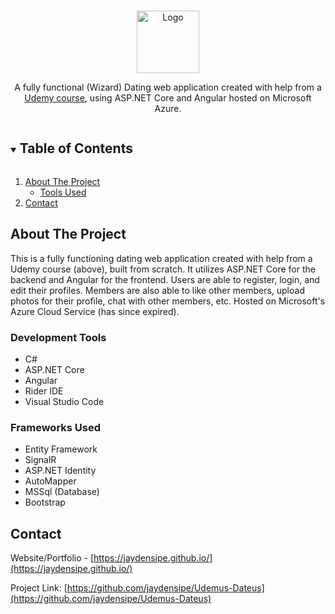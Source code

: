 <!-- PROJECT LOGO -->
<br/>
<p align="center">
    <img style="height: 100px" src="https://assets.wprock.fr/emoji/joypixels/512/1f9d9-2642.png" alt="Logo">
  <p align="center">
     A fully functional (Wizard) Dating web application created with help from a <a href="https://www.udemy.com/course/build-an-app-with-aspnet-core-and-angular-from-scratch">Udemy course</a>, using ASP.NET Core and Angular hosted on Microsoft Azure.
    <br />
  </p>
</p>


<!-- TABLE OF CONTENTS -->
<details open="open">
  <summary><h2 style="display: inline-block">Table of Contents</h2></summary>
  <ol>
    <li>
      <a href="#about-the-project">About The Project</a>
      <ul>
        <li><a href="#development-tools">Tools Used</a></li>
      </ul>
    </li>
    <li><a href="#contact">Contact</a></li>
  </ol>
</details>


<!-- ABOUT THE PROJECT -->
## About The Project

This is a fully functioning dating web application created with help from a Udemy course (above), built from scratch. 
It utilizes ASP.NET Core for the backend and Angular for the frontend. Users are able to register, login, and edit their profiles. 
Members are also able to like other members, upload photos for their profile, chat with other members, etc. Hosted on Microsoft's Azure Cloud Service (has since expired).

### Development Tools
* C#
* ASP.NET Core
* Angular
* Rider IDE
* Visual Studio Code

### Frameworks Used

* Entity Framework
* SignalR
* ASP.NET Identity
* AutoMapper
* MSSql (Database)
* Bootstrap

<!-- CONTACT -->
## Contact

Website/Portfolio - [https://jaydensipe.github.io/](https://jaydensipe.github.io/)

Project Link: [https://github.com/jaydensipe/Udemus-Dateus](https://github.com/jaydensipe/Udemus-Dateus)

